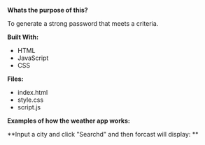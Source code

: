 **Whats the purpose of this?**    

  To generate a strong password that meets a criteria. 

**Built With:**
- HTML
- JavaScript
- CSS 

**Files:**
- index.html
- style.css
- script.js

**Examples of how the weather app works:**

**Input a city and click "Searchd" and then forcast will display: **

